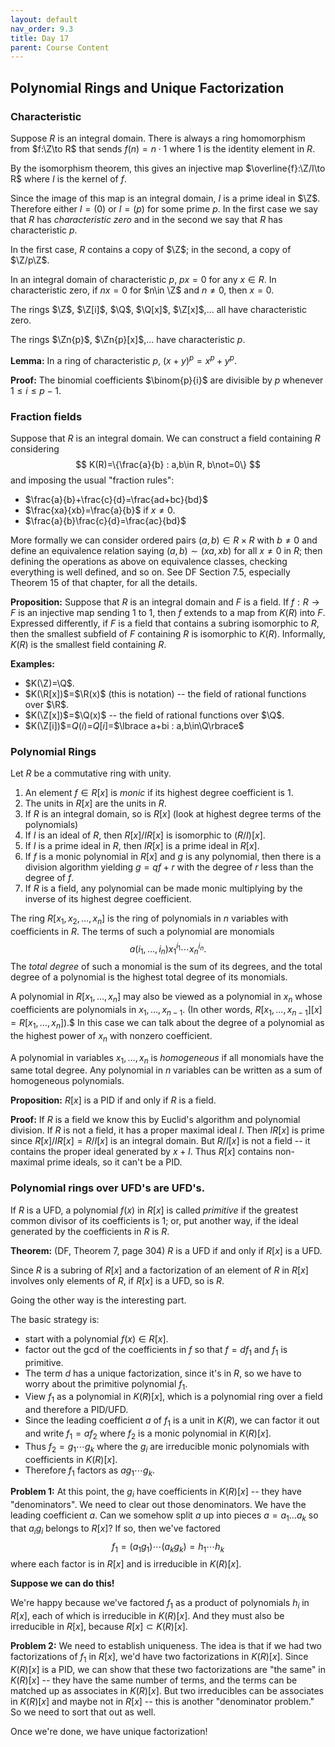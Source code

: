 ```yaml
---
layout: default
nav_order: 9.3
title: Day 17
parent: Course Content
---
```


## Polynomial Rings and Unique Factorization

### Characteristic

Suppose $R$ is an integral domain.  There is always a ring homomorphism from $f:\Z\to R$ that sends
$f(n)=n\cdot 1$ where $1$ is the identity element in $R$.  

By the isomorphism theorem, this gives an injective map $\overline{f}:\Z/I\to R$ where $I$ is the kernel of $f$.

Since the image of this map is an integral domain, $I$ is a prime ideal in $\Z$.  Therefore either $I=(0)$
or $I=(p)$ for some prime $p$.  In the first case we say that $R$ has *characteristic zero* and in the second
we say that $R$ has characteristic $p$.

In the first case, $R$ contains a copy of $\Z$; in the second, a copy of $\Z/p\Z$.

In an integral domain of characteristic $p$, $px=0$ for any $x\in R$.  In characteristic zero, if $nx=0$ for $n\in \Z$
and $n\not=0$, then $x=0$. 

The rings $\Z$, $\Z[i]$, $\Q$, $\Q[x]$, $\Z[x]$,$\ldots$ all have characteristic zero.

The rings $\Zn{p}$, $\Zn{p}[x]$,$\ldots$ have characteristic $p$. 

**Lemma:** In a ring of characteristic $p$, $(x+y)^p=x^p+y^p$.

**Proof:** The binomial coefficients $\binom{p}{i}$ are divisible by $p$ whenever $1\le i\le p-1$.

### Fraction fields

Suppose that $R$ is an integral domain.  We can construct a field containing $R$ considering
$$
K(R)=\{\frac{a}{b} : a,b\in R, b\not=0\}
$$
and imposing the usual "fraction rules":

- $\frac{a}{b}+\frac{c}{d}=\frac{ad+bc}{bd}$
- $\frac{xa}{xb}=\frac{a}{b}$ if $x\not=0$.
- $\frac{a}{b}\frac{c}{d}=\frac{ac}{bd}$

More formally we can consider ordered pairs $(a,b)\in R\times R$ with $b\not=0$ and define an equivalence relation
saying $(a,b)\sim(xa,xb)$ for all $x\not=0$ in $R$; then defining the operations as above on equivalence classes,
checking everything is well defined, and so on.  See DF Section 7.5, especially Theorem 15 of that chapter, for all the details. 

**Proposition:** Suppose that $R$ is an integral domain and $F$ is a field.  If $f:R\to F$ is an injective map sending $1$ to $1$, then $f$ extends to a map from $K(R)$ into $F$.  Expressed differently, if $F$ is a field that contains
a subring isomorphic to $R$, then the smallest subfield of $F$ containing $R$ is isomorphic to $K(R)$.  Informally,
$K(R)$ is the smallest field containing $R$.


**Examples:**

- $K(\Z)=\Q$.
- $K(\R[x])$=$\R(x)$ (this is notation) -- the field of rational functions over $\R$.
- $K(\Z[x])$=$\Q(x)$ -- the field of rational functions over $\Q$.  
- $K(\Z[i])$=$Q(i)$=$Q[i]$=$\lbrace a+bi : a,b\in\Q\rbrace$

### Polynomial Rings

Let $R$ be a commutative ring with unity. 

1. An element $f\in R[x]$ is *monic* if its highest degree coefficient is $1$.
2. The units in $R[x]$ are the units in $R$.
3. If $R$ is an integral domain, so is $R[x]$ (look at highest degree terms of the polynomials)
4. If $I$ is an ideal of $R$, then $R[x]/IR[x]$ is isomorphic to $(R/I)[x]$. 
5. If $I$ is a prime ideal in $R$, then $IR[x]$ is a prime ideal in $R[x]$.
6. If $f$ is a monic polynomial in $R[x]$ and $g$ is any polynomial, then there is a division algorithm
yielding $g=qf+r$ with the degree of $r$ less than the degree of $f$.
7. If $R$ is a field, any polynomial can be made monic multiplying by the inverse of its highest degree coefficient.

The ring $R[x_1,x_2,\ldots, x_n]$ is the ring of polynomials in $n$ variables with coefficients in $R$.
The terms of such a polynomial are monomials
$$
a(i_1,\ldots,i_n)x_1^{i_1}\cdots x_{n}^{i_{n}}.
$$
The *total degree* of such a monomial is the sum of its degrees, and the total degree of a polynomial is the highest total degree of its monomials.

A polynomial in $R[x_1,\ldots,x_n]$ may also be viewed as a polynomial in $x_n$ whose coefficients are polynomials
in $x_1,\ldots, x_{n-1}$. (In other words, $R[x_1,\ldots,x_{n-1}][x]=R[x_1,\ldots, x_n]$).$  In this case we can talk about the degree of a polynomial as the highest power of $x_n$ with nonzero coefficient.

A polynomial in variables $x_1,\ldots, x_n$ is *homogeneous* if all monomials have the same total degree.
Any polynomial in $n$ variables can be written as a sum of homogeneous polynomials. 

**Proposition:** $R[x]$ is a PID if and only if $R$ is a field. 

**Proof:** If $R$ is a field we know this by Euclid's algorithm and polynomial division.  If $R$ is not a field,
it has a proper maximal ideal $I$.  Then $IR[x]$ is prime since $R[x]/IR[x]=R/I[x]$ is an integral domain.
But $R/I[x]$ is not a field -- it contains the proper ideal generated by $x+I$.   Thus $R[x]$ contains non-maximal
prime ideals, so it can't be a PID. 

### Polynomial rings over UFD's are UFD's.

If $R$ is a UFD, a polynomial $f(x)$ in $R[x]$ is called *primitive* if the greatest common divisor of its
coefficients is $1$; or, put another way, if the ideal generated by the coefficients in $R$ is $R$.

**Theorem:** (DF, Theorem 7, page 304) $R$ is a UFD if and only if $R[x]$ is a UFD.  

Since $R$ is a subring of $R[x]$ and a factorization of an element of $R$ in $R[x]$ involves only elements of $R$,
if $R[x]$ is a UFD, so is $R$.

Going the other way is the interesting part.

The basic strategy is:
- start with a polynomial $f(x)\in R[x]$.
- factor out the gcd of the coefficients in $f$ so that $f=df_1$ and $f_1$ is primitive.
- The term $d$ has a unique factorization, since it's in $R$, so we have to worry about the primitive polynomial $f_1$.
- View $f_1$ as a polynomial in $K(R)[x]$, which is a polynomial ring over a field and therefore a PID/UFD.
- Since the leading coefficient $a$ of $f_1$ is a unit in $K(R)$, we can factor it out and write $f_1=af_2$
where $f_2$ is a monic polynomial in $K(R)[x]$. 
- Thus $f_2=g_1\cdots g_k$ where the $g_i$ are irreducible monic polynomials with coefficients in $K(R)[x]$.
- Therefore $f_1$ factors as $a g_1 \cdots g_k$.

**Problem 1:** At this point, the $g_i$ have coefficients in $K(R)[x]$ -- they have "denominators". We need to
clear out those denominators.  We have the leading coefficient $a$.  Can we somehow split $a$ up into pieces
$a=a_1\ldots a_k$ so that $a_ig_i$ belongs to $R[x]$?  If so, then we've factored
$$
f_1 = (a_1 g_1)\cdots (a_k g_k)=h_1\cdots h_k
$$
where each factor is in $R[x]$ and is irreducible in $K(R)[x]$.

**Suppose we can do this!**

We're happy because we've factored $f_1$ as a product of polynomials $h_i$ in $R[x]$, each of which
is irreducible in $K(R)[x]$.  And they must also be irreducible in $R[x]$, because $R[x]\subset K(R)[x]$. 

**Problem 2:** We need to establish uniqueness.  The idea is that if we had two factorizations of $f_1$
in $R[x]$, we'd have two factorizations in $K(R)[x]$.  Since $K(R)[x]$ is a PID, we can show
that these two factorizations are "the same" in $K(R)[x]$ -- they have the same number of terms, and the
terms can be matched up as associates in $K(R)[x]$.  But two irreducibles can be associates in $K(R)[x]$
and maybe not in $R[x]$ -- this is another "denominator problem."  So we need to sort that out as well.

Once we're done, we have unique factorization!
